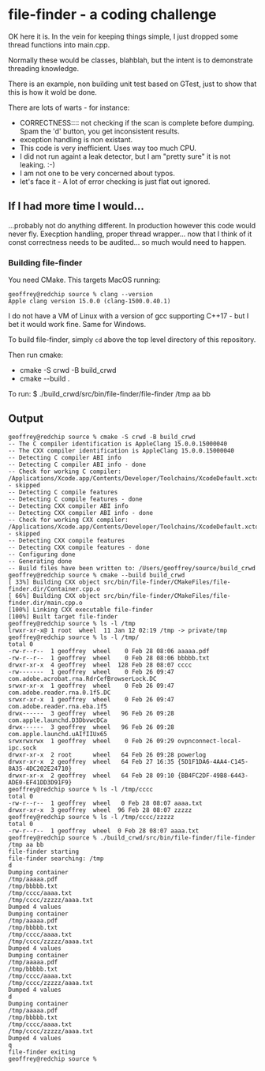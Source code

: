 # file-finder - a coding challenge

OK here it is.  In the vein for keeping things simple, I just dropped some thread functions into main.cpp.

Normally these would be classes, blahblah, but the intent is to demonstrate threading knowledge.

There is an example, non building unit test based on GTest, just to show that this is how it wold be done.

There are lots of warts - for instance:
* CORRECTNESS:::: not checking if the scan is complete before dumping.  Spam the 'd' button, you get inconsistent results.
* exception handling is non existant.
* This code is very inefficient.  Uses way too much CPU.
* I did not run againt a leak detector, but I am "pretty sure" it is not leaking.  :-)
* I am not one to be very concerned about typos.
* let's face it - A lot of error checking is just flat out ignored.

## If I had more time I would...

...probably not do anything different.  In production however this code would never fly.  Execption handling, proper thread wrapper... now that I think of it const correctness needs to be audited... so much would need to happen.

### Building file-finder

You need CMake.  This targets MacOS running:
```
geoffrey@redchip source % clang --version
Apple clang version 15.0.0 (clang-1500.0.40.1)
```

I do not have a VM of Linux with a version of gcc supporting C++17 - but I bet it would work fine.  Same for Windows.

To build file-finder, simply `cd` above the top level directory of this repository.

Then run cmake:
 * cmake -S crwd -B build_crwd
 * cmake --build .

 To run:
    $ ./build_crwd/src/bin/file-finder/file-finder /tmp aa bb
    
## Output
```
geoffrey@redchip source % cmake -S crwd -B build_crwd                            
-- The C compiler identification is AppleClang 15.0.0.15000040
-- The CXX compiler identification is AppleClang 15.0.0.15000040
-- Detecting C compiler ABI info
-- Detecting C compiler ABI info - done
-- Check for working C compiler: /Applications/Xcode.app/Contents/Developer/Toolchains/XcodeDefault.xctoolchain/usr/bin/cc - skipped
-- Detecting C compile features
-- Detecting C compile features - done
-- Detecting CXX compiler ABI info
-- Detecting CXX compiler ABI info - done
-- Check for working CXX compiler: /Applications/Xcode.app/Contents/Developer/Toolchains/XcodeDefault.xctoolchain/usr/bin/c++ - skipped
-- Detecting CXX compile features
-- Detecting CXX compile features - done
-- Configuring done
-- Generating done
-- Build files have been written to: /Users/geoffrey/source/build_crwd
geoffrey@redchip source % cmake --build build_crwd                                                     
[ 33%] Building CXX object src/bin/file-finder/CMakeFiles/file-finder.dir/Container.cpp.o
[ 66%] Building CXX object src/bin/file-finder/CMakeFiles/file-finder.dir/main.cpp.o
[100%] Linking CXX executable file-finder
[100%] Built target file-finder
geoffrey@redchip source % ls -l /tmp                                                                   
lrwxr-xr-x@ 1 root  wheel  11 Jan 12 02:19 /tmp -> private/tmp
geoffrey@redchip source % ls -l /tmp/
total 0
-rw-r--r--  1 geoffrey  wheel    0 Feb 28 08:06 aaaaa.pdf
-rw-r--r--  1 geoffrey  wheel    0 Feb 28 08:06 bbbbb.txt
drwxr-xr-x  4 geoffrey  wheel  128 Feb 28 08:07 cccc
-rw-------  1 geoffrey  wheel    0 Feb 26 09:47 com.adobe.acrobat.rna.RdrCefBrowserLock.DC
srwxr-xr-x  1 geoffrey  wheel    0 Feb 26 09:47 com.adobe.reader.rna.0.1f5.DC
srwxr-xr-x  1 geoffrey  wheel    0 Feb 26 09:47 com.adobe.reader.rna.eba.1f5
drwx------  3 geoffrey  wheel   96 Feb 26 09:28 com.apple.launchd.D3DbvwcDCa
drwx------  3 geoffrey  wheel   96 Feb 26 09:28 com.apple.launchd.uAIfIIUx65
srwxrwxrwx  1 geoffrey  wheel    0 Feb 26 09:29 ovpnconnect-local-ipc.sock
drwxr-xr-x  2 root      wheel   64 Feb 26 09:28 powerlog
drwxr-xr-x  2 geoffrey  wheel   64 Feb 27 16:35 {5D1F1DA6-4AA4-C145-8A35-4DC202E24710}
drwxr-xr-x  2 geoffrey  wheel   64 Feb 28 09:10 {BB4FC2DF-49B8-6443-ADE0-EF41DD3D91F9}
geoffrey@redchip source % ls -l /tmp/cccc 
total 0
-rw-r--r--  1 geoffrey  wheel   0 Feb 28 08:07 aaaa.txt
drwxr-xr-x  3 geoffrey  wheel  96 Feb 28 08:07 zzzzz
geoffrey@redchip source % ls -l /tmp/cccc/zzzzz 
total 0
-rw-r--r--  1 geoffrey  wheel  0 Feb 28 08:07 aaaa.txt
geoffrey@redchip source % ./build_crwd/src/bin/file-finder/file-finder /tmp aa bb                      
file-finder starting
file-finder searching: /tmp
d
Dumping container
/tmp/aaaaa.pdf
/tmp/bbbbb.txt
/tmp/cccc/aaaa.txt
/tmp/cccc/zzzzz/aaaa.txt
Dumped 4 values
Dumping container
/tmp/aaaaa.pdf
/tmp/bbbbb.txt
/tmp/cccc/aaaa.txt
/tmp/cccc/zzzzz/aaaa.txt
Dumped 4 values
Dumping container
/tmp/aaaaa.pdf
/tmp/bbbbb.txt
/tmp/cccc/aaaa.txt
/tmp/cccc/zzzzz/aaaa.txt
Dumped 4 values
d
Dumping container
/tmp/aaaaa.pdf
/tmp/bbbbb.txt
/tmp/cccc/aaaa.txt
/tmp/cccc/zzzzz/aaaa.txt
Dumped 4 values
q
file-finder exiting
geoffrey@redchip source % 
```
